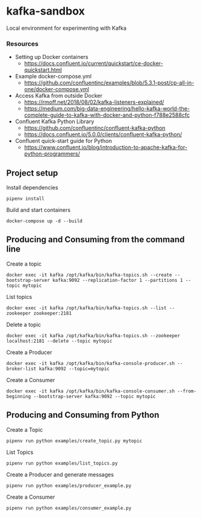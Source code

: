 # kafka-sandbox
Local environment for experimenting with Kafka

### Resources
* Setting up Docker containers
  - https://docs.confluent.io/current/quickstart/ce-docker-quickstart.html
* Example docker-compose.yml
  - https://github.com/confluentinc/examples/blob/5.3.1-post/cp-all-in-one/docker-compose.yml
* Access Kafka from outside Docker
  - https://rmoff.net/2018/08/02/kafka-listeners-explained/
  - https://medium.com/big-data-engineering/hello-kafka-world-the-complete-guide-to-kafka-with-docker-and-python-f788e2588cfc
* Confluent Kafka Python Library 
  - https://github.com/confluentinc/confluent-kafka-python
  - https://docs.confluent.io/5.0.0/clients/confluent-kafka-python/
* Confluent quick-start guide for Python 
  - https://www.confluent.io/blog/introduction-to-apache-kafka-for-python-programmers/

## Project setup

Install dependencies
```
pipenv install
```

Build and start containers
```
docker-compose up -d --build
```

## Producing and Consuming from the command line

Create a topic
```
docker exec -it kafka /opt/kafka/bin/kafka-topics.sh --create --bootstrap-server kafka:9092 --replication-factor 1 --partitions 1 --topic mytopic
```

List topics
```
docker exec -it kafka /opt/kafka/bin/kafka-topics.sh --list --zookeeper zookeeper:2181
```

Delete a topic
```
docker exec -it kafka /opt/kafka/bin/kafka-topics.sh --zookeeper localhost:2181 --delete --topic mytopic
```

Create a Producer
```
docker exec -it kafka /opt/kafka/bin/kafka-console-producer.sh --broker-list kafka:9092 --topic=mytopic
```

Create a Consumer
```
docker exec -it kafka /opt/kafka/bin/kafka-console-consumer.sh --from-beginning --bootstrap-server kafka:9092 --topic mytopic
```

## Producing and Consuming from Python

Create a Topic
```
pipenv run python examples/create_topic.py mytopic
```

List Topics
```
pipenv run python examples/list_topics.py
```

Create a Producer and generate messages
```
pipenv run python examples/producer_example.py
```

Create a Consumer
```
pipenv run python examples/consumer_example.py
```








